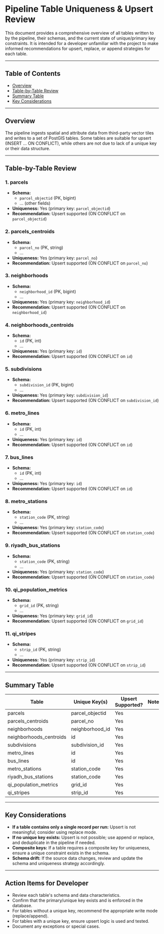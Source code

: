 # Pipeline Table Uniqueness & Upsert Review

This document provides a comprehensive overview of all tables written to by the pipeline, their schemas, and the current state of unique/primary key constraints. It is intended for a developer unfamiliar with the project to make informed recommendations for upsert, replace, or append strategies for each table.

---

## Table of Contents
- [Overview](#overview)
- [Table-by-Table Review](#table-by-table-review)
- [Summary Table](#summary-table)
- [Key Considerations](#key-considerations)

---

## Overview
The pipeline ingests spatial and attribute data from third-party vector tiles and writes to a set of PostGIS tables. Some tables are suitable for upsert (INSERT ... ON CONFLICT), while others are not due to lack of a unique key or their data structure.

---

## Table-by-Table Review

### 1. **parcels**
- **Schema:**
  - `parcel_objectid` (PK, bigint)
  - ... (other fields)
- **Uniqueness:** Yes (primary key: `parcel_objectid`)
- **Recommendation:** Upsert supported (ON CONFLICT on `parcel_objectid`)

### 2. **parcels_centroids**
- **Schema:**
  - `parcel_no` (PK, string)
  - ...
- **Uniqueness:** Yes (primary key: `parcel_no`)
- **Recommendation:** Upsert supported (ON CONFLICT on `parcel_no`)

### 3. **neighborhoods**
- **Schema:**
  - `neighborhood_id` (PK, bigint)
  - ...
- **Uniqueness:** Yes (primary key: `neighborhood_id`)
- **Recommendation:** Upsert supported (ON CONFLICT on `neighborhood_id`)

### 4. **neighborhoods_centroids**
- **Schema:**
  - `id` (PK, int)
  - ...
- **Uniqueness:** Yes (primary key: `id`)
- **Recommendation:** Upsert supported (ON CONFLICT on `id`)

### 5. **subdivisions**
- **Schema:**
  - `subdivision_id` (PK, bigint)
  - ...
- **Uniqueness:** Yes (primary key: `subdivision_id`)
- **Recommendation:** Upsert supported (ON CONFLICT on `subdivision_id`)

### 6. **metro_lines**
- **Schema:**
  - `id` (PK, int)
  - ...
- **Uniqueness:** Yes (primary key: `id`)
- **Recommendation:** Upsert supported (ON CONFLICT on `id`)

### 7. **bus_lines**
- **Schema:**
  - `id` (PK, int)
  - ...
- **Uniqueness:** Yes (primary key: `id`)
- **Recommendation:** Upsert supported (ON CONFLICT on `id`)

### 8. **metro_stations**
- **Schema:**
  - `station_code` (PK, string)
  - ...
- **Uniqueness:** Yes (primary key: `station_code`)
- **Recommendation:** Upsert supported (ON CONFLICT on `station_code`)

### 9. **riyadh_bus_stations**
- **Schema:**
  - `station_code` (PK, string)
  - ...
- **Uniqueness:** Yes (primary key: `station_code`)
- **Recommendation:** Upsert supported (ON CONFLICT on `station_code`)

### 10. **qi_population_metrics**
- **Schema:**
  - `grid_id` (PK, string)
  - ...
- **Uniqueness:** Yes (primary key: `grid_id`)
- **Recommendation:** Upsert supported (ON CONFLICT on `grid_id`)

### 11. **qi_stripes**
- **Schema:**
  - `strip_id` (PK, string)
  - ...
- **Uniqueness:** Yes (primary key: `strip_id`)
- **Recommendation:** Upsert supported (ON CONFLICT on `strip_id`)

---

## Summary Table

| Table                  | Unique Key(s)         | Upsert Supported? | Notes                       |
|------------------------|-----------------------|-------------------|-----------------------------|
| parcels                | parcel_objectid       | Yes               |                             |
| parcels_centroids      | parcel_no             | Yes               |                             |
| neighborhoods          | neighborhood_id       | Yes               |                             |
| neighborhoods_centroids| id                    | Yes               |                             |
| subdivisions           | subdivision_id        | Yes               |                             |
| metro_lines            | id                    | Yes               |                             |
| bus_lines              | id                    | Yes               |                             |
| metro_stations         | station_code          | Yes               |                             |
| riyadh_bus_stations    | station_code          | Yes               |                             |
| qi_population_metrics  | grid_id               | Yes               |                             |
| qi_stripes             | strip_id              | Yes               |                             |

---

## Key Considerations
- **If a table contains only a single record per run:** Upsert is not meaningful; consider using replace mode.
- **If no unique key exists:** Upsert is not possible; use append or replace, and deduplicate in the pipeline if needed.
- **Composite keys:** If a table requires a composite key for uniqueness, ensure a unique constraint exists in the schema.
- **Schema drift:** If the source data changes, review and update the schema and uniqueness strategy accordingly.

---

## Action Items for Developer
- Review each table's schema and data characteristics.
- Confirm that the primary/unique key exists and is enforced in the database.
- For tables without a unique key, recommend the appropriate write mode (replace/append).
- For tables with a unique key, ensure upsert logic is used and tested.
- Document any exceptions or special cases. 